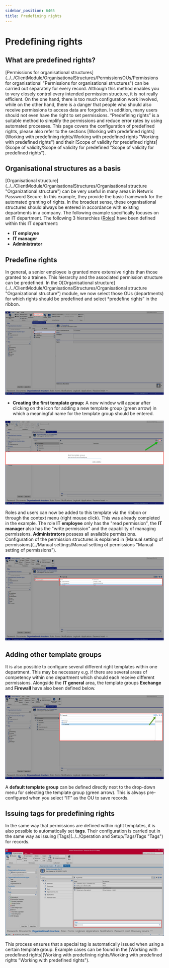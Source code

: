 ```yaml
---
sidebar_position: 6465
title: Predefining rights
---
```


# Predefining rights

## What are predefined rights?

[Permissions for organisational structures](../../ClientModule/OrganisationalStructures/PermissionsOUs/Permissions for organisational "Permissions for organisational structures") can be carried out separately for every record. Although this method enables you to very closely control every intended permission structure, it is not really efficient. On the one hand, there is too much configuration work involved, while on the other hand, there is a danger that people who should also receive permissions to access data are forgotten. In addition, many users should not even have the right to set permissions. “Predefining rights” is a suitable method to simplify the permissions and reduce error rates by using automated processes. This page covers the configuration of predefined rights, please also refer to the sections [Working with predefined rights](Working with predefining rights/Working with predefined rights "Working with predefined rights") and their [Scope of validity for predefined rights](Scope of validity/Scope of validity for predefined "Scope of validity for predefined rights").

## Organisational structures as a basis

[Organisational structure](../../ClientModule/OrganisationalStructures/Organisational structure "Organizational structure") can be very useful in many areas in Netwrix Password Secure. In this example, they provide the basic framework for the automated granting of rights. In the broadest sense, these organisational structures should always be entered in accordance with existing departments in a company. The following example specifically focuses on an IT department. The following 3 hierarchies ([Roles](../../ClientModule/Roles/Roles "Roles")) have been defined within this IT department:

* **IT employee**
* **IT manager**
* **Administrator**

## Predefine rights

In general, a senior employee is granted more extensive rights than those granted to a trainee. This hierarchy and the associated permission structure can be predefined. In the O[Organisational structure](../../ClientModule/OrganisationalStructures/Organisational structure "Organizational structure") module, we now select those OUs (departments) for which rights should be predefined and select \*predefine rights” in the ribbon.

![button of predefined rights](../../../../../../../../static/images/PasswordSecure_9.2/Content/Resources/Images/predefined-rights-1-en.png "button of predefined rights")

* **Creating the first template group:** A new window will appear after clicking on the icon for adding a new template group (green arrow) in which a meaningful name for the template group should be entered.

![add template](../../../../../../../../static/images/PasswordSecure_9.2/Content/Resources/Images/predefined-rights-2-en.png "add template")

Roles and users can now be added to this template via the ribbon or through the context menu (right mouse click). This was already completed in the example. The role **IT employee** only has the "read permission", the **IT manager** also has the "write permission" and the capability of managing permissions. **Administrators** possess all available permissions. Configuration of the permission structures is explained in [Manual setting of permissions](../Manual settings/Manual setting of permissions "Manual setting of permissions").

![example permissions](../../../../../../../../static/images/PasswordSecure_9.2/Content/Resources/Images/predefined-rights-3-en.png "example permissions")

## Adding other template groups

It is also possible to configure several different right templates within one department. This may be necessary e.g. if there are several areas of competency within one department which should each receive different permissions. Alongside the **IT general** area, the template groups **Exchange** and **Firewall** have also been defined below.

![Standard template](../../../../../../../../static/images/PasswordSecure_9.2/Content/Resources/Images/predefined-rights-4-en.png "Standard template")

A **default template group** can be defined directly next to the drop-down menu for selecting the template group (green arrow). This is always pre-configured when you select “IT” as the OU to save records.

## Issuing tags for predefining rights

In the same way that permissions are defined within right templates, it is also possible to automatically set **tags**. Their configuration is carried out in the same way as issuing [Tags](../../Operation and Setup/Tags/Tags "Tags") for records.

![tags for predefining rights](../../../../../../../../static/images/PasswordSecure_9.2/Content/Resources/Images/predefined-rights-5-en.png "tags for predefining rights")

This process ensures that a special tag is automatically issued when using a certain template group. Example cases can be found in the [Working with predefined rights](Working with predefining rights/Working with predefined rights "Working with predefined rights").